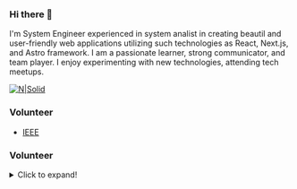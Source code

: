 ### Hi there 👋


I'm System Engineer  experienced in system analist in creating beautil and user-friendly web applications utilizing such technologies as React, Next.js, and Astro framework. I am a passionate learner, strong communicator, and team player. I enjoy experimenting with new technologies, attending tech meetups.

[![N|Solid](https://img.shields.io/badge/LinkedIn-0077B5?style=for-the-badge&logo=linkedin&logoColor=white)](https://www.linkedin.com/in/steve-gomez-dev/)
 

### Volunteer

- [IEEE](https://latinamerica.computer.org/communities/student-branch/)
  
### Volunteer

<details>
  <summary>Click to expand!</summary>
  
[![Steve's wakatime stats](https://github-readme-stats.vercel.app/api/wakatime?username=badkitten-bug)](https://github.com/badkitten-bug/github-readme-stats)

  
<p align="left"> <img src="https://komarev.com/ghpvc/?username=badkitten-bug" alt="Steve Gomez" /> </p>
